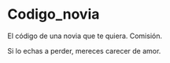 # Codigo_novia
El código de una novia que te quiera. Comisión.

Si lo echas a perder, mereces carecer de amor.
